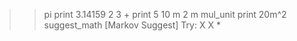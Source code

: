 >> pi print
3.14159
>> 2 3 + print
5
>> 10 m 2 m mul_unit print
20m^2
>> suggest_math
[Markov Suggest] Try: X X *
